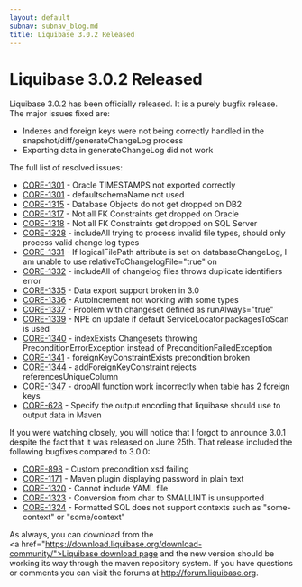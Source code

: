```yaml
---
layout: default
subnav: subnav_blog.md
title: Liquibase 3.0.2 Released
---
```

# Liquibase 3.0.2 Released

Liquibase 3.0.2 has been officially released. It is a purely bugfix release. The major issues fixed are:


- Indexes and foreign keys were not being correctly handled in the snapshot/diff/generateChangeLog process
- Exporting data in generateChangeLog did not work



The full list of resolved issues:

- <a href="https://liquibase.jira.com/browse/CORE-1301">CORE-1301</a> - Oracle TIMESTAMPS not exported correctly
- <a href="https://liquibase.jira.com/browse/CORE-1301">CORE-1301</a> - defaultschemaName not used
- <a href="https://liquibase.jira.com/browse/CORE-1315">CORE-1315</a> - Database Objects do not get dropped on DB2
- <a href="https://liquibase.jira.com/browse/CORE-1317">CORE-1317</a> - Not all FK Constraints get dropped on Oracle
- <a href="https://liquibase.jira.com/browse/CORE-1318">CORE-1318</a> - Not all FK Constraints get dropped on SQL Server
- <a href="https://liquibase.jira.com/browse/CORE-1328">CORE-1328</a> - includeAll trying to process invalid file types, should only process valid change log types
- <a href="https://liquibase.jira.com/browse/CORE-1331">CORE-1331</a> - If logicalFilePath attribute is set on databaseChangeLog, I am unable to use relativeToChangelogFile="true" on
- <a href="https://liquibase.jira.com/browse/CORE-1332">CORE-1332</a> - includeAll of changelog files throws duplicate identifiers error
- <a href="https://liquibase.jira.com/browse/CORE-1335">CORE-1335</a> - Data export support broken in 3.0
- <a href="https://liquibase.jira.com/browse/CORE-1336">CORE-1336</a> - AutoIncrement not working with some types
- <a href="https://liquibase.jira.com/browse/CORE-1337">CORE-1337</a> - Problem with changeset defined as runAlways="true"
- <a href="https://liquibase.jira.com/browse/CORE-1339">CORE-1339</a> - NPE on update if default ServiceLocator.packagesToScan is used
- <a href="https://liquibase.jira.com/browse/CORE-1340">CORE-1340</a> - indexExists Changesets throwing PreconditionErrorException instead of PreconditionFailedException
- <a href="https://liquibase.jira.com/browse/CORE-1341">CORE-1341</a> - foreignKeyConstraintExists precondition broken
- <a href="https://liquibase.jira.com/browse/CORE-1344">CORE-1344</a> - addForeignKeyConstraint rejects referencesUniqueColumn
- <a href="https://liquibase.jira.com/browse/CORE-1347">CORE-1347</a> - dropAll function work incorrectly when table has 2 foreign keys
- <a href="https://liquibase.jira.com/browse/CORE-628">CORE-628</a> - Specify the output encoding that liquibase should use to output data in Maven



If you were watching closely, you will notice that I forgot to announce 3.0.1 despite the fact that it was released on June 25th. That release included the following bugfixes compared to 3.0.0:



- <a href="https://liquibase.jira.com/browse/CORE-898">CORE-898</a> - Custom precondition xsd failing
- <a href="https://liquibase.jira.com/browse/CORE-1171">CORE-1171</a> - Maven plugin displaying password in plain text
- <a href="https://liquibase.jira.com/browse/CORE-1320">CORE-1320</a> - Cannot include YAML file
- <a href="https://liquibase.jira.com/browse/CORE-1323">CORE-1323</a> - Conversion from char to SMALLINT is unsupported
- <a href="https://liquibase.jira.com/browse/CORE-1324">CORE-1324</a> - Formatted SQL does not support contexts such as "some-context" or "some/context"



As always, you can download from the <a href="https://download.liquibase.org/download-community/">Liquibase download page</a> and the new version should be working its way through the maven repository system. If you have questions or comments you can visit the forums at <a href="http://forum.liquibase.org/">http://forum.liquibase.org</a>.




